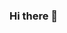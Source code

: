 ### Hi there 👋

<!--
**GhostmaneX/GhostmaneX** is a ✨ _special_ ✨ repository because its `README.md` (this file) appears on your GitHub profile.

[![MasterHead](https://developers.giphy.com/branch/master/static/api-512d36c09662682717108a38bbb5c57d.gif)](https://google.com/)

Here are some ideas to get you started:

- 🔭 I’m currently working on ...
- 🌱 I’m currently learning ...
- 👯 I’m looking to collaborate on ...
- 🤔 I’m looking for help with ...
- 💬 Ask me about ...
- 📫 How to reach me: ...
- 😄 Pronouns: ...
- ⚡ Fun fact: ...
-->
